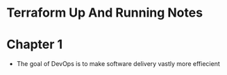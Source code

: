 # Terraform Up And Running Notes

# Chapter 1

- The goal of DevOps is to make software delivery vastly more effiecient
